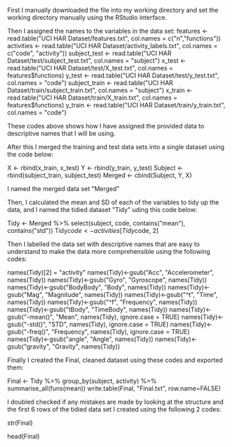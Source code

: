 First I manually downloaded the file into my working directory and set the working directory manually using the RStudio interface. 

Then I assigned the names to the variables in the data set:
features <- read.table("UCI HAR Dataset/features.txt", col.names = c("n","functions"))
activities <- read.table("UCI HAR Dataset/activity_labels.txt", col.names = c("code", "activity"))
subject_test <- read.table("UCI HAR Dataset/test/subject_test.txt", col.names = "subject")
x_test <- read.table("UCI HAR Dataset/test/X_test.txt", col.names = features$functions)
y_test <- read.table("UCI HAR Dataset/test/y_test.txt", col.names = "code")
subject_train <- read.table("UCI HAR Dataset/train/subject_train.txt", col.names = "subject")
x_train <- read.table("UCI HAR Dataset/train/X_train.txt", col.names = features$functions)
y_train <- read.table("UCI HAR Dataset/train/y_train.txt", col.names = "code")

These codes above shows how I have assigned the provided data to descriptive names that I will be using. 

After this I merged the training and test data sets into a single dataset using the code below:

X <- rbind(x_train, x_test)
Y <- rbind(y_train, y_test)
Subject <- rbind(subject_train, subject_test)
Merged <- cbind(Subject, Y, X)

I named the merged data set "Merged"

Then, I calculated the mean and SD of each of the variables to tidy up the data, and I named the tidied dataset "Tidy" uding this code below:

Tidy <- Merged %>% select(subject, code, contains("mean"), contains("std"))
Tidy$code <- activities[Tidy$code, 2]

Then I labelled the data set with descriptive names that are easy to understand to make the data more comprehensible using the following codes:

names(Tidy)[2] = "activity"
names(Tidy)<-gsub("Acc", "Accelerometer", names(Tidy))
names(Tidy)<-gsub("Gyro", "Gyroscope", names(Tidy))
names(Tidy)<-gsub("BodyBody", "Body", names(Tidy))
names(Tidy)<-gsub("Mag", "Magnitude", names(Tidy))
names(Tidy)<-gsub("^t", "Time", names(Tidy))
names(Tidy)<-gsub("^f", "Frequency", names(Tidy))
names(Tidy)<-gsub("tBody", "TimeBody", names(Tidy))
names(Tidy)<-gsub("-mean()", "Mean", names(Tidy), ignore.case = TRUE)
names(Tidy)<-gsub("-std()", "STD", names(Tidy), ignore.case = TRUE)
names(Tidy)<-gsub("-freq()", "Frequency", names(Tidy), ignore.case = TRUE)
names(Tidy)<-gsub("angle", "Angle", names(Tidy))
names(Tidy)<-gsub("gravity", "Gravity", names(Tidy))

Finally I created the Final, cleaned dataset using these codes and exported them:

Final <- Tidy %>%
  group_by(subject, activity) %>%
  summarise_all(funs(mean))
write.table(Final, "Final.txt", row.name=FALSE)

I doubled checked if any mistakes are made by looking at the structure and the first 6 rows of the tidied data set I created using the following 2 codes: 

str(Final)

head(Final)
